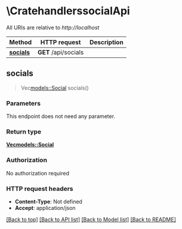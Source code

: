 # \CratehandlerssocialApi

All URIs are relative to *http://localhost*

Method | HTTP request | Description
------------- | ------------- | -------------
[**socials**](CratehandlerssocialApi.md#socials) | **GET** /api/socials | 



## socials

> Vec<models::Social> socials()


### Parameters

This endpoint does not need any parameter.

### Return type

[**Vec<models::Social>**](Social.md)

### Authorization

No authorization required

### HTTP request headers

- **Content-Type**: Not defined
- **Accept**: application/json

[[Back to top]](#) [[Back to API list]](../README.md#documentation-for-api-endpoints) [[Back to Model list]](../README.md#documentation-for-models) [[Back to README]](../README.md)

